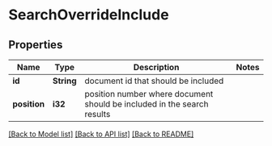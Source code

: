 # SearchOverrideInclude

## Properties

Name | Type | Description | Notes
------------ | ------------- | ------------- | -------------
**id** | **String** | document id that should be included | 
**position** | **i32** | position number where document should be included in the search results | 

[[Back to Model list]](../README.md#documentation-for-models) [[Back to API list]](../README.md#documentation-for-api-endpoints) [[Back to README]](../README.md)


